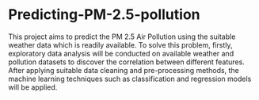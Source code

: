 # Predicting-PM-2.5-pollution
This project aims to predict the PM 2.5 Air Pollution using the suitable weather data which is readily available. To solve this problem, firstly, exploratory data analysis will be conducted on available weather and pollution datasets to discover the correlation between different features. After applying suitable data cleaning and pre-processing methods, the machine learning techniques such as classification and regression models will be applied.
